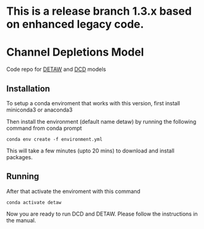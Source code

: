 # This is a release branch 1.3.x based on enhanced legacy code.

# Channel Depletions Model
Code repo for [DETAW](https://water.ca.gov/Library/Modeling-and-Analysis/Bay-Delta-Region-models-and-tools/DETAW) and [DCD](https://water.ca.gov/Library/Modeling-and-Analysis/Bay-Delta-Region-models-and-tools/DCD) models 

## Installation
To setup a conda enviroment that works with this version, first install miniconda3 or anaconda3

Then install the environment (default name detaw) by running the following command from conda prompt 
```
conda env create -f environment.yml
```
This will take a few minutes (upto 20 mins) to download and install packages. 

## Running 

After that activate the enviroment with this command
```
conda activate detaw
```
Now you are ready to run DCD and DETAW. Please follow the instructions in the manual.

